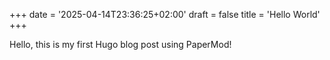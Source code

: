 +++
date = '2025-04-14T23:36:25+02:00'
draft = false
title = 'Hello World'
+++

Hello, this is my first Hugo blog post using PaperMod!
